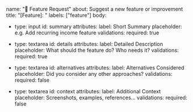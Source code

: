 name: "🚀 Feature Request"
about: Suggest a new feature or improvement
title: "[Feature]: "
labels: ["feature"]
body:
  - type: input
    id: summary
    attributes:
      label: Short Summary
      placeholder: e.g. Add recurring income feature
    validations:
      required: true

  - type: textarea
    id: details
    attributes:
      label: Detailed Description
      placeholder: What should the feature do? Who needs it?
    validations:
      required: true

  - type: textarea
    id: alternatives
    attributes:
      label: Alternatives Considered
      placeholder: Did you consider any other approaches?
    validations:
      required: false

  - type: textarea
    id: context
    attributes:
      label: Additional Context
      placeholder: Screenshots, examples, references...
    validations:
      required: false
